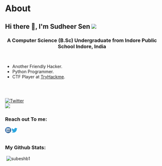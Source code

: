 # About
<h2 align="left"> Hi there 👋, I'm Sudheer Sen <img src="https://media.giphy.com/media/mGcNjsfWAjY5AEZNw6/giphy.gif" width="50"></h2>



<h3 align="center">A Computer Science (B.Sc) Undergraduate from Indore Public School Indore, India</h3>
<br />


-  Another Friendly Hacker.
-  Python Programmer.
-  CTF Player at [TryHackme](https://tryhackme.com/profile).

<br>

</br>

<a href="https://twitter.com/sudheerSen17"><img src="https://img.shields.io/twitter/follow/an0nud4y?label=Twitter&style=social" alt="Twitter"></a>
<br>
<img src=https://media.giphy.com/media/3oEjHWpiVIOGXT5l9m/giphy.gif width="300">
</br>

<h3 align="left"> Reach out To me:</h3>

<a href="https://www.linkedin.com/in/an0nud4y">
  <img align="left" alt="Sudheer Sen | Linkedin" width="20px" src="https://raw.githubusercontent.com/An0nUD4Y/An0nUD4Y/master/assets/linkedin.svg" />
</a>

<a href="https://twitter.com/SudheerSen">
  <img align="left" alt="SudheerSen17 | Twitter" width="21px" src="https://raw.githubusercontent.com/An0nUD4Y/An0nUD4Y/master/assets/twitter.svg" />
</a>


<br />
<br />

<h3 align="left"> My Github Stats:</h3>

<p>&nbsp;<img align="center" src="https://github-readme-stats.vercel.app/api?username=an0nud4y&show_icons=true&count_private=true&theme=dark" alt="subeshb1" /></p>

